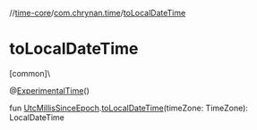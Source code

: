 //[time-core](../../index.md)/[com.chrynan.time](index.md)/[toLocalDateTime](to-local-date-time.md)

# toLocalDateTime

[common]\

@[ExperimentalTime](https://kotlinlang.org/api/latest/jvm/stdlib/kotlin.time/-experimental-time/index.html)()

fun [UtcMillisSinceEpoch](-utc-millis-since-epoch/index.md).[toLocalDateTime](to-local-date-time.md)(timeZone: TimeZone): LocalDateTime
